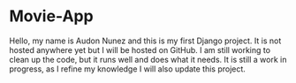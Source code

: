 # Movie-App
Hello, my name is Audon Nunez and this is my first Django project. It is not hosted anywhere yet but I will be hosted on GitHub.
I am still working to clean up the code, but it runs well and does what it needs.
It is still a work in progress, as I refine my knowledge I will also update this project.
